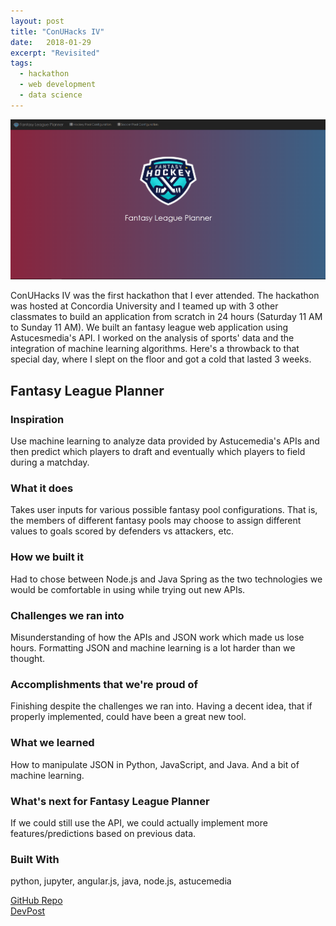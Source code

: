 ```yaml
---
layout: post
title: "ConUHacks IV"
date:   2018-01-29
excerpt: "Revisited"
tags:
  - hackathon
  - web development
  - data science
---
```

![alt text](https://raw.githubusercontent.com/Philippe229/Fantasy-League-Planner/master/screenshots/screenshot1.PNG "Screenshot")

ConUHacks IV was the first hackathon that I ever attended. The hackathon was hosted at Concordia University and I teamed up with 3 other classmates to build an application from scratch in 24 hours (Saturday 11 AM to Sunday 11 AM). We built an fantasy league web application using Astucesmedia's API. I worked on the analysis of sports' data and the integration of machine learning algorithms. Here's a throwback to that special day, where I slept on the floor and got a cold that lasted 3 weeks.

## Fantasy League Planner

### Inspiration
Use machine learning to analyze data provided by Astucemedia's APIs and then predict which players to draft and eventually which players to field during a matchday.

### What it does
Takes user inputs for various possible fantasy pool configurations. That is, the members of different fantasy pools may choose to assign different values to goals scored by defenders vs attackers, etc.

### How we built it
Had to chose between Node.js and Java Spring as the two technologies we would be comfortable in using while trying out new APIs.

### Challenges we ran into
Misunderstanding of how the APIs and JSON work which made us lose hours. Formatting JSON and machine learning is a lot harder than we thought.

### Accomplishments that we're proud of
Finishing despite the challenges we ran into. Having a decent idea, that if properly implemented, could have been a great new tool.

### What we learned
How to manipulate JSON in Python, JavaScript, and Java. And a bit of machine learning.

### What's next for Fantasy League Planner
If we could still use the API, we could actually implement more features/predictions based on previous data.

### Built With
python, jupyter, angular.js, java, node.js, astucemedia

[GitHub Repo](https://github.com/Philippe229/fantasy-league-planner)   
[DevPost](https://devpost.com/software/fantasy-league-planner)
